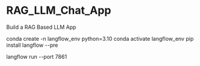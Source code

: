# RAG_LLM_Chat_App
Build a RAG Based LLM App


conda create -n langflow_env python=3.10
conda activate langflow_env
pip install langflow --pre

langflow run --port 7861